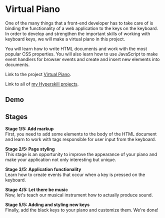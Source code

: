 # Virtual Piano
One of the many things that a front-end developer has to take care of is binding the functionality of a web application to the keys on the keyboard. In order to develop and strengthen the important skills of working with keyboard keys, we will make a virtual piano in this project.

You will learn how to write HTML documents and work with the most popular CSS properties. You will also learn how to use JavaScript to make event handlers for browser events and create and insert new elements into documents.

Link to the project [Virtual Piano](https://hyperskill.org/projects/101).

Link to all of [my Hyperskill projects](https://github.com/ana117/hyperskilll-projects).

## Demo


## Stages
**Stage 1/5: Add markup**\
First, you need to add some elements to the body of the HTML document and learn to work with tags responsible for user input from the keyboard.

**Stage 2/5: Page styling**\
This stage is an opportunity to improve the appearance of your piano and make your application not only interesting but unique.

**Stage 3/5: Application functionality**\
Learn how to create events that occur when a key is pressed on the keyboard.

**Stage 4/5: Let there be music**\
Now, let's teach our musical instrument how to actually produce sound.

**Stage 5/5: Adding and styling new keys**\
Finally, add the black keys to your piano and customize them. We're done!
